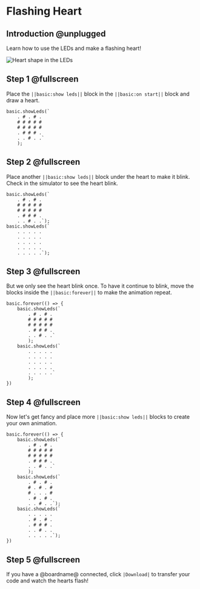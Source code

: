 # Flashing Heart

## Introduction @unplugged

Learn how to use the LEDs and make a flashing heart!

![Heart shape in the LEDs](/static/mb/projects/flashing-heart/show-leds.gif)

## Step 1 @fullscreen

Place the ``||basic:show leds||`` block in the ``||basic:on start||`` block and draw a heart.

```blocks
basic.showLeds(`
    . # . # .
    # # # # #
    # # # # #
    . # # # .
    . . # . .`
    );
```

## Step 2 @fullscreen

Place another ``||basic:show leds||`` block under the heart to make it blink. Check in the simulator to see the heart blink.

```blocks
basic.showLeds(`
    . # . # .
    # # # # #
    # # # # #
    . # # # .
    . . # . .`);
basic.showLeds(`
    . . . . .
    . . . . .
    . . . . .
    . . . . .
    . . . . .`);
```

## Step 3 @fullscreen

But we only see the heart blink once. To have it continue to blink, move the blocks inside the ``||basic:forever||`` to make the animation repeat.

```blocks
basic.forever(() => {
    basic.showLeds(`
        . # . # .
        # # # # #
        # # # # #
        . # # # .
        . . # . .`
        );
    basic.showLeds(`
        . . . . .
        . . . . .
        . . . . .
        . . . . .
        . . . . .`
        );
})
```

## Step 4 @fullscreen

Now let's get fancy and place more ``||basic:show leds||`` blocks to create your own animation.

```blocks
basic.forever(() => {
    basic.showLeds(`
        . # . # .
        # # # # #
        # # # # #
        . # # # .
        . . # . .`
        );
    basic.showLeds(`
        . # . # .
        # . # . #
        # . . . #
        . # . # .
        . . # . .`);
    basic.showLeds(`
        . . . . .
        . # . # .
        . # # # .
        . . # . .
        . . . . .`);
})
```

## Step 5 @fullscreen

If you have a @boardname@ connected, click ``|Download|`` to transfer your code and watch the hearts flash!
